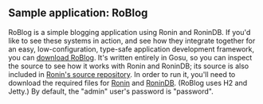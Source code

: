 ## Sample application: RoBlog ##

RoBlog is a simple blogging application using Ronin and RoninDB. If you'd like to see these systems in action, and see how they integrate together for an easy, low-configuration, type-safe application development framework, you can [download RoBlog](http://code.google.com/p/ronin-gosu/downloads/list). It's written entirely in Gosu, so you can inspect the source to see how it works with Ronin and RoninDB; its source is also included in [Ronin's source repository](http://code.google.com/p/ronin-gosu/source/checkout). In order to run it, you'll need to download the required files for [Ronin](Ronin#Getting_started.md) and [RoninDB](RoninDB#Getting_started.md). (RoBlog uses H2 and Jetty.) By default, the "admin" user's password is "password".